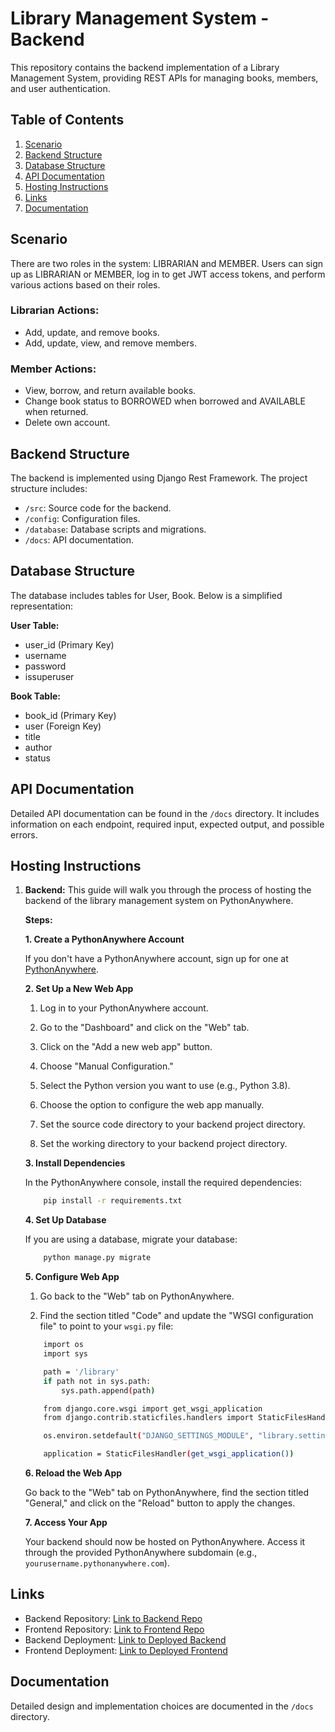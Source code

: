 # Library Management System - Backend

This repository contains the backend implementation of a Library Management System, providing REST APIs for managing books, members, and user authentication.

## Table of Contents
1. [Scenario](#scenario)
2. [Backend Structure](#backend-structure)
3. [Database Structure](#database-structure)
4. [API Documentation](#api-documentation)
5. [Hosting Instructions](#hosting-instructions)
6. [Links](#links)
7. [Documentation](#documentation)

## Scenario

There are two roles in the system: LIBRARIAN and MEMBER. Users can sign up as LIBRARIAN or MEMBER, log in to get JWT access tokens, and perform various actions based on their roles.

### Librarian Actions:
- Add, update, and remove books.
- Add, update, view, and remove members.

### Member Actions:
- View, borrow, and return available books.
- Change book status to BORROWED when borrowed and AVAILABLE when returned.
- Delete own account.

## Backend Structure

The backend is implemented using Django Rest Framework. The project structure includes:
- `/src`: Source code for the backend.
- `/config`: Configuration files.
- `/database`: Database scripts and migrations.
- `/docs`: API documentation.

## Database Structure

The database includes tables for User, Book. Below is a simplified representation:

**User Table:**
- user_id (Primary Key)
- username
- password
- issuperuser

**Book Table:**
- book_id (Primary Key)
- user (Foreign Key)
- title
- author
- status

## API Documentation

Detailed API documentation can be found in the `/docs` directory. It includes information on each endpoint, required input, expected output, and possible errors.

## Hosting Instructions

1. **Backend:**
This guide will walk you through the process of hosting the backend of the library management system on PythonAnywhere.

    **Steps:**

   **1. Create a PythonAnywhere Account**

   If you don't have a PythonAnywhere account, sign up for one at [PythonAnywhere](https://www.pythonanywhere.com/).

    **2. Set Up a New Web App**

   1. Log in to your PythonAnywhere account.

    2. Go to the "Dashboard" and click on the "Web" tab.

    3. Click on the "Add a new web app" button.

    4. Choose "Manual Configuration."

    5. Select the Python version you want to use (e.g., Python 3.8).

    6. Choose the option to configure the web app manually.

    7. Set the source code directory to your backend project directory.

    8. Set the working directory to your backend project directory.

    **3. Install Dependencies**

    In the PythonAnywhere console, install the required dependencies:

    ```bash
        pip install -r requirements.txt
    ```

    **4. Set Up Database**

   If you are using a database, migrate your database:

    ```bash
        python manage.py migrate
    ```

    **5. Configure Web App**

    1. Go back to the "Web" tab on PythonAnywhere.

    2. Find the section titled "Code" and update the "WSGI configuration file" to point to your `wsgi.py` file:

    ```bash
        import os
        import sys

        path = '/library'
        if path not in sys.path:
            sys.path.append(path)

        from django.core.wsgi import get_wsgi_application
        from django.contrib.staticfiles.handlers import StaticFilesHandler

        os.environ.setdefault("DJANGO_SETTINGS_MODULE", "library.settings")

        application = StaticFilesHandler(get_wsgi_application())
    ```

    **6. Reload the Web App**

    Go back to the "Web" tab on PythonAnywhere, find the section titled "General," and click on the "Reload" button to apply the changes.

    **7. Access Your App**

    Your backend should now be hosted on PythonAnywhere. Access it through the provided PythonAnywhere subdomain (e.g., `yourusername.pythonanywhere.com`).


## Links

- Backend Repository: [Link to Backend Repo](https://github.com/kiranrokkam09/library)
- Frontend Repository: [Link to Frontend Repo](https://github.com/kiranrokkam09/library_static)
- Backend Deployment: [Link to Deployed Backend](https://kiran1432.pythonanywhere.com/%5d)
- Frontend Deployment: [Link to Deployed Frontend](https://library-static-1owi.vercel.app/)

## Documentation

Detailed design and implementation choices are documented in the `/docs` directory.



